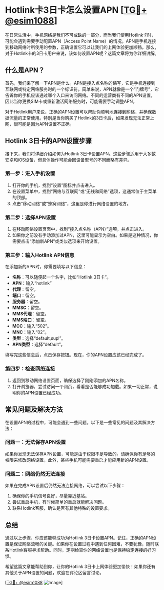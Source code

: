 # Hotlink卡3日卡怎么设置APN [[TG💪+ @esim1088](https://t.me/s/esim1088)]

在日常生活中，手机网络是我们不可或缺的一部分，而当我们使用Hotlink卡时，可能会遇到需要手动配置APN（Access Point Name）的情况。APN是手机连接到移动网络时所使用的参数，正确设置它可以让我们的上网体验更加顺畅。那么，对于Hotlink卡的3日卡用户来说，该如何设置APN呢？这篇文章将为你详细讲解。

## 什么是APN？

首先，我们来了解一下APN是什么。APN是接入点名称的缩写，它是手机连接到互联网或特定网络服务时的一个标识符。简单来说，APN就像是一个“门牌号”，它告诉你的手机应该通过哪个入口来访问网络。不同的运营商有不同的APN设置，因此当你更换SIM卡或重新激活网络服务时，可能需要手动调整APN。

对于Hotlink用户来说，正确的APN设置可以帮助你顺利地连接到网络，并确保数据流量的正常使用。特别是当你购买了Hotlink的3日卡后，如果发现无法正常上网，很可能是因为APN设置不正确。

## Hotlink 3日卡的APN设置步骤

接下来，我们将详细介绍如何为Hotlink 3日卡设置APN。这些步骤适用于大多数安卓和iOS设备，但具体操作可能会因设备型号的不同而略有差异。

### 第一步：进入手机设置

1. 打开你的手机，找到“设置”图标并点击进入。
2. 在设置菜单中，找到“网络与互联网”或“无线和网络”选项，这通常位于主菜单的顶部。
3. 点击“移动网络”或“蜂窝网络”，这里是你进行网络设置的地方。

### 第二步：选择APN设置

1. 在移动网络设置页面中，找到“接入点名称（APN）”选项，并点击进入。
2. 如果你之前没有手动添加过APN，这里可能显示为空白。如果是这种情况，你需要点击“添加新APN”或类似选项来开始设置。

### 第三步：输入Hotlink APN信息

在添加新的APN时，你需要填写以下信息：

- **名称**：可以随便起一个名字，比如“Hotlink 3日卡”。
- **APN**：输入“hotlink”
- **代理**：留空。
- **端口**：留空。
- **服务器**：留空。
- **MMSC**：留空。
- **MMS代理**：留空。
- **MMS端口**：留空。
- **MCC**：输入“502”。
- **MNC**：输入“02”。
- **类型**：选择“default,supl”。
- **APN类型**：选择“default”。

填写完这些信息后，点击保存按钮。现在，你的APN设置应该已经完成了。

### 第四步：检查网络连接

1. 返回到移动网络设置页面，确保选择了刚刚添加的APN名称。
2. 打开浏览器，尝试访问一个网页，看看是否能够成功加载。如果一切正常，说明你的APN设置已经成功。

## 常见问题及解决方法

在设置APN的过程中，可能会遇到一些问题。以下是一些常见的问题及其解决方法：

### 问题一：无法保存APN设置

如果你发现无法保存APN设置，可能是由于权限不足导致的。请确保你有足够的权限来修改网络设置。此外，某些手机可能需要重启才能应用新的APN设置。

### 问题二：网络仍然无法连接

如果在完成APN设置后仍然无法连接网络，可以尝试以下步骤：

1. 确保你的手机信号良好，尽量靠近基站。
2. 尝试重启手机，有时候简单的重启就能解决问题。
3. 联系Hotlink客服，确认是否有其他特殊的设置要求。

## 总结

通过以上步骤，你应该能够成功为Hotlink 3日卡设置APN。记住，正确的APN设置是保证网络流畅的关键。如果你在设置过程中遇到任何困难，不要犹豫，随时联系Hotlink客服寻求帮助。同时，定期检查你的网络设置也是保持稳定连接的好习惯。

希望这篇文章能帮助到你，让你的Hotlink 3日卡上网体验更加愉快！如果你还有其他关于APN设置的问题，欢迎在评论区留言讨论。

[[TG💪+ @esim1088](https://t.me/s/esim1088) ![Image](https://i.postimg.cc/4NQfJmqS/Snipaste-2025-05-13-00-14-12.png)]